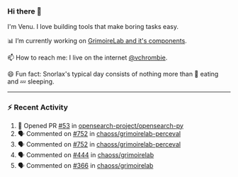 ### Hi there 👋

I'm Venu. I love building tools that make boring tasks easy.

📊 I’m currently working on [GrimoireLab and it's components](https://chaoss.github.io/grimoirelab).

📫 How to reach me: I live on the internet [@vchrombie](https://www.google.co.in/search?q=vchrombie).

😄 Fun fact: Snorlax's typical day consists of nothing more than :doughnut: eating and :zzz: sleeping.

---

### :zap: Recent Activity

<!--START_SECTION:activity-->
1. 💪 Opened PR [#53](https://github.com/opensearch-project/opensearch-py/pull/53) in [opensearch-project/opensearch-py](https://github.com/opensearch-project/opensearch-py)
2. 🗣 Commented on [#752](https://github.com/chaoss/grimoirelab-perceval/issues/752) in [chaoss/grimoirelab-perceval](https://github.com/chaoss/grimoirelab-perceval)
3. 🗣 Commented on [#752](https://github.com/chaoss/grimoirelab-perceval/issues/752) in [chaoss/grimoirelab-perceval](https://github.com/chaoss/grimoirelab-perceval)
4. 🗣 Commented on [#444](https://github.com/chaoss/grimoirelab/issues/444) in [chaoss/grimoirelab](https://github.com/chaoss/grimoirelab)
5. 🗣 Commented on [#366](https://github.com/chaoss/grimoirelab/issues/366) in [chaoss/grimoirelab](https://github.com/chaoss/grimoirelab)
<!--END_SECTION:activity-->

<!--
**vchrombie/vchrombie** is a ✨ _special_ ✨ repository because its `README.md` (this file) appears on your GitHub profile.

Here are some ideas to get you started:

- 🔭 I’m currently working on ...
- 🌱 I’m currently learning ...
- 👯 I’m looking to collaborate on ...
- 🤔 I’m looking for help with ...
- 💬 Ask me about ...
- 📫 How to reach me: ...
- 😄 Pronouns: ...
- ⚡ Fun fact: ...
-->

